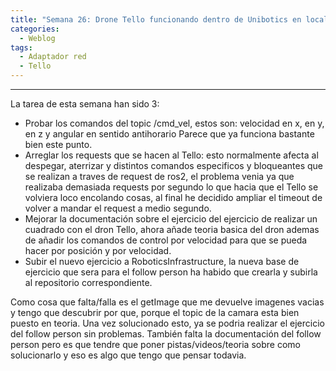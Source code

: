 ```yaml
---
title: "Semana 26: Drone Tello funcionando dentro de Unibotics en local"
categories:
  - Weblog
tags:
  - Adaptador red
  - Tello
---
```

 
---

La tarea de esta semana han sido 3:

- Probar los comandos del topic /cmd_vel, estos son: velocidad en x, en y, en z y angular en sentido antihorario
Parece que ya funciona bastante bien este punto.
- Arreglar los requests que se hacen al Tello: esto normalmente afecta al despegar, aterrizar y distintos comandos especificos y bloqueantes que se realizan a traves de request de ros2, el problema venia ya que realizaba demasiada requests por segundo lo que hacia que el Tello se volviera loco encolando cosas, al final he decidido ampliar el timeout de volver a mandar el request a medio segundo.
- Mejorar la documentación sobre el ejercicio del ejercicio de realizar un cuadrado con el dron Tello, ahora añade teoria basica del dron ademas de añadir los comandos de control por velocidad para que se pueda hacer por posición y por velocidad.
- Subir el nuevo ejercicio a RoboticsInfrastructure, la nueva base de ejercicio que sera para el follow person ha habido que crearla y subirla al repositorio correspondiente.

Como cosa que falta/falla es el getImage que me devuelve imagenes vacias y tengo que descubrir por que, porque el topic de la camara esta bien puesto en teoria.
Una vez solucionado esto, ya se podria realizar el ejercicio del follow person sin problemas.
También falta la documentación del follow person pero es que tendre que poner pistas/videos/teoria sobre como solucionarlo y eso es algo que tengo que pensar todavia.